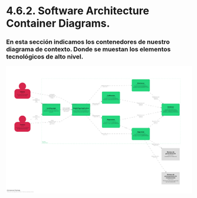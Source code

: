 # 4.6.2. Software Architecture Container Diagrams.

### En esta sección indicamos los contenedores de nuestro diagrama de contexto. Donde se muestan los elementos tecnológicos de alto nivel.
![imagen](c4img/structurizr-85868-Container-001.png)